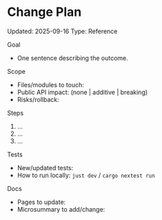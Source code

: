 # Change Plan
Updated: 2025-09-16
Type: Reference

Goal
- One sentence describing the outcome.

Scope
- Files/modules to touch:
- Public API impact: (none | additive | breaking)
- Risks/rollback:

Steps
1) …
2) …
3) …

Tests
- New/updated tests:
- How to run locally: `just dev` / `cargo nextest run`

Docs
- Pages to update:
- Microsummary to add/change:

